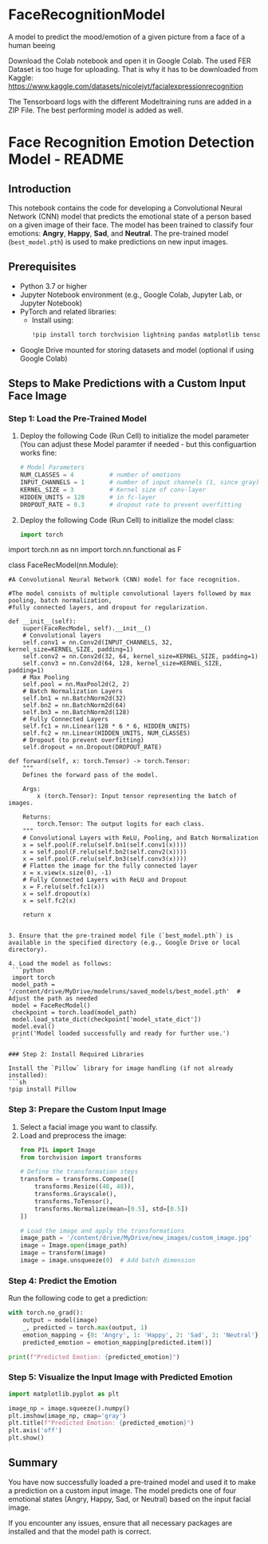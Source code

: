 # FaceRecognitionModel
A model to predict the mood/emotion of a given picture from a face of a human beeing

Download the Colab notebook and open it in Google Colab.
The used FER Dataset is too huge for uploading. That is why it has to be downloaded from Kaggle: https://www.kaggle.com/datasets/nicolejyt/facialexpressionrecognition

The Tensorboard logs with the different Modeltraining runs are added in a ZIP File.
The best performing model is added as well.

# Face Recognition Emotion Detection Model - README

## Introduction

This notebook contains the code for developing a Convolutional Neural Network (CNN) model that predicts the emotional state of a person based on a given image of their face. The model has been trained to classify four emotions: **Angry**, **Happy**, **Sad**, and **Neutral**. The pre-trained model (`best_model.pth`) is used to make predictions on new input images.

## Prerequisites

- Python 3.7 or higher
- Jupyter Notebook environment (e.g., Google Colab, Jupyter Lab, or Jupyter Notebook)
- PyTorch and related libraries:
  - Install using:
    ```sh
    !pip install torch torchvision lightning pandas matplotlib tensorboard
    ```
- Google Drive mounted for storing datasets and model (optional if using Google Colab)

## Steps to Make Predictions with a Custom Input Face Image

### Step 1: Load the Pre-Trained Model

1. Deploy the following Code (Run Cell) to initialize the model parameter (You can adjust these Model paramter if needed - but this configuartion works fine:
   ```python
   # Model Parameters
   NUM_CLASSES = 4          # number of emotions
   INPUT_CHANNELS = 1       # number of input channels (1, since gray)
   KERNEL_SIZE = 3          # Kernel size of conv-layer
   HIDDEN_UNITS = 128       # in fc-layer
   DROPOUT_RATE = 0.3       # dropout rate to prevent overfitting
   ```
   
2. Deploy the following Code (Run Cell) to initialize the model class:
   ```python
   import torch
import torch.nn as nn
import torch.nn.functional as F

class FaceRecModel(nn.Module):
    
    #A Convolutional Neural Network (CNN) model for face recognition.

    #The model consists of multiple convolutional layers followed by max pooling, batch normalization,
    #fully connected layers, and dropout for regularization.
    
    def __init__(self):
        super(FaceRecModel, self).__init__()
        # Convolutional layers
        self.conv1 = nn.Conv2d(INPUT_CHANNELS, 32, kernel_size=KERNEL_SIZE, padding=1)
        self.conv2 = nn.Conv2d(32, 64, kernel_size=KERNEL_SIZE, padding=1)
        self.conv3 = nn.Conv2d(64, 128, kernel_size=KERNEL_SIZE, padding=1)
        # Max Pooling
        self.pool = nn.MaxPool2d(2, 2)
        # Batch Normalization Layers
        self.bn1 = nn.BatchNorm2d(32)
        self.bn2 = nn.BatchNorm2d(64)
        self.bn3 = nn.BatchNorm2d(128)
        # Fully Connected Layers
        self.fc1 = nn.Linear(128 * 6 * 6, HIDDEN_UNITS)
        self.fc2 = nn.Linear(HIDDEN_UNITS, NUM_CLASSES)
        # Dropout (to prevent overfitting)
        self.dropout = nn.Dropout(DROPOUT_RATE)

    def forward(self, x: torch.Tensor) -> torch.Tensor:
        """
        Defines the forward pass of the model.

        Args:
            x (torch.Tensor): Input tensor representing the batch of images.

        Returns:
            torch.Tensor: The output logits for each class.
        """
        # Convolutional Layers with ReLU, Pooling, and Batch Normalization
        x = self.pool(F.relu(self.bn1(self.conv1(x))))
        x = self.pool(F.relu(self.bn2(self.conv2(x))))
        x = self.pool(F.relu(self.bn3(self.conv3(x))))
        # Flatten the image for the fully connected layer
        x = x.view(x.size(0), -1)
        # Fully Connected Layers with ReLU and Dropout
        x = F.relu(self.fc1(x))
        x = self.dropout(x)
        x = self.fc2(x)

        return x
   ```

3. Ensure that the pre-trained model file (`best_model.pth`) is available in the specified directory (e.g., Google Drive or local directory).

4. Load the model as follows:
    ```python
    import torch
    model_path = '/content/drive/MyDrive/modelruns/saved_models/best_model.pth'  # Adjust the path as needed
    model = FaceRecModel()
    checkpoint = torch.load(model_path)
    model.load_state_dict(checkpoint['model_state_dict'])
    model.eval()
    print('Model loaded successfully and ready for further use.')
    ```

### Step 2: Install Required Libraries

Install the `Pillow` library for image handling (if not already installed):
```sh
!pip install Pillow
```

### Step 3: Prepare the Custom Input Image

1. Select a facial image you want to classify.
2. Load and preprocess the image:
    ```python
    from PIL import Image
    from torchvision import transforms

    # Define the transformation steps
    transform = transforms.Compose([
        transforms.Resize((48, 48)),
        transforms.Grayscale(),
        transforms.ToTensor(),
        transforms.Normalize(mean=[0.5], std=[0.5])
    ])

    # Load the image and apply the transformations
    image_path = '/content/drive/MyDrive/new_images/custom_image.jpg'  # Replace with your image path
    image = Image.open(image_path)
    image = transform(image)
    image = image.unsqueeze(0)  # Add batch dimension
    ```

### Step 4: Predict the Emotion

Run the following code to get a prediction:
```python
with torch.no_grad():
    output = model(image)
    _, predicted = torch.max(output, 1)
    emotion_mapping = {0: 'Angry', 1: 'Happy', 2: 'Sad', 3: 'Neutral'}
    predicted_emotion = emotion_mapping[predicted.item()]

print(f"Predicted Emotion: {predicted_emotion}")
```

### Step 5: Visualize the Input Image with Predicted Emotion

```python
import matplotlib.pyplot as plt

image_np = image.squeeze().numpy()
plt.imshow(image_np, cmap='gray')
plt.title(f"Predicted Emotion: {predicted_emotion}")
plt.axis('off')
plt.show()
```

## Summary

You have now successfully loaded a pre-trained model and used it to make a prediction on a custom input image. The model predicts one of four emotional states (Angry, Happy, Sad, or Neutral) based on the input facial image.

If you encounter any issues, ensure that all necessary packages are installed and that the model path is correct.



